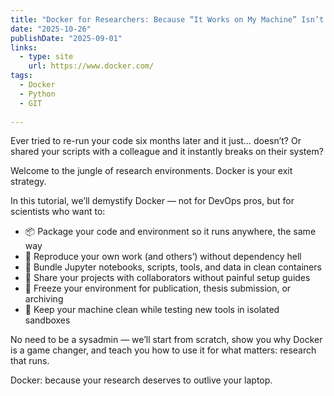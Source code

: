 ```yaml
---
title: "Docker for Researchers: Because “It Works on My Machine” Isn’t Reproducible"
date: "2025-10-26"
publishDate: "2025-09-01"
links:
  - type: site
    url: https://www.docker.com/
tags:
  - Docker
  - Python
  - GIT
  
---
```


Ever tried to re-run your code six months later and it just… doesn’t?
Or shared your scripts with a colleague and it instantly breaks on their system?

Welcome to the jungle of research environments.
Docker is your exit strategy.

In this tutorial, we’ll demystify Docker — not for DevOps pros, but for scientists who want to:

-	📦 Package your code and environment so it runs anywhere, the same way
-	🔁 Reproduce your own work (and others’) without dependency hell
-	🧪 Bundle Jupyter notebooks, scripts, tools, and data in clean containers
-	🚀 Share your projects with collaborators without painful setup guides
-	🧊 Freeze your environment for publication, thesis submission, or archiving
-	🧹 Keep your machine clean while testing new tools in isolated sandboxes

No need to be a sysadmin — we’ll start from scratch, show you why Docker is a game changer, and teach you how to use it for what matters: research that runs.

Docker: because your research deserves to outlive your laptop.


<!--more-->
